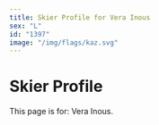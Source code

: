 ```yaml
---
title: Skier Profile for Vera Inous
sex: "L"
id: "1397"
image: "/img/flags/kaz.svg" 
---
```


# Skier Profile

This page is for: Vera Inous.
    